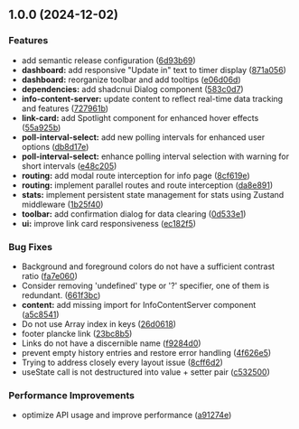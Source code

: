 ## 1.0.0 (2024-12-02)

### Features

* add semantic release configuration ([6d93b69](https://github.com/kWAYTV/banz-club/commit/6d93b69f2b1def8ed036de1660f0d63769e2cd48))
* **dashboard:** add responsive "Update in" text to timer display ([871a056](https://github.com/kWAYTV/banz-club/commit/871a0568fcf6210ac56de62390135c982422426a))
* **dashboard:** reorganize toolbar and add tooltips ([e06d06d](https://github.com/kWAYTV/banz-club/commit/e06d06de5b7a3ac7de8e28eb1b10d393374d35ad))
* **dependencies:** add shadcnui Dialog component ([583c0d7](https://github.com/kWAYTV/banz-club/commit/583c0d7cc01e8bddffcec8376c98dcede7288eae))
* **info-content-server:** update content to reflect real-time data tracking and features ([727961b](https://github.com/kWAYTV/banz-club/commit/727961b9b1eb09b6a2231921794b4a926f2cd18e))
* **link-card:** add Spotlight component for enhanced hover effects ([55a925b](https://github.com/kWAYTV/banz-club/commit/55a925bca738eed4bca9f6ba6801c43e74833736))
* **poll-interval-select:** add new polling intervals for enhanced user options ([db8d17e](https://github.com/kWAYTV/banz-club/commit/db8d17e0f8ddfdea3b95ce4ee092380c59757345))
* **poll-interval-select:** enhance polling interval selection with warning for short intervals ([e48c205](https://github.com/kWAYTV/banz-club/commit/e48c20584fe4074a4241a31e24c2029ef5354324))
* **routing:** add modal route interception for info page ([8cf619e](https://github.com/kWAYTV/banz-club/commit/8cf619ed8a74c8e3025bac0a91e9a1483a7594ee))
* **routing:** implement parallel routes and route interception ([da8e891](https://github.com/kWAYTV/banz-club/commit/da8e891a4235327e3fad5682be18a9ff2436b4da))
* **stats:** implement persistent state management for stats using Zustand middleware ([1b25f40](https://github.com/kWAYTV/banz-club/commit/1b25f40ecc349130f293e3f75a5881a5d272776e))
* **toolbar:** add confirmation dialog for data clearing ([0d533e1](https://github.com/kWAYTV/banz-club/commit/0d533e1a9332a94c52fd681dda838691128a3292))
* **ui:** improve link card responsiveness ([ec182f5](https://github.com/kWAYTV/banz-club/commit/ec182f54cbded17301cd23f6690533f8826f167e))

### Bug Fixes

* Background and foreground colors do not have a sufficient contrast ratio ([fa7e060](https://github.com/kWAYTV/banz-club/commit/fa7e060b5c017614346e14c6befb068e65b7fa5b))
* Consider removing 'undefined' type or '?' specifier, one of them is redundant. ([661f3bc](https://github.com/kWAYTV/banz-club/commit/661f3bcfc8750d913a72ccbd72eb90fa48fcdf7b))
* **content:** add missing import for InfoContentServer component ([a5c8541](https://github.com/kWAYTV/banz-club/commit/a5c8541b8a4575c4457a19a347c9d0e0642a2a7c))
* Do not use Array index in keys ([26d0618](https://github.com/kWAYTV/banz-club/commit/26d06184c4d2d20e7024e4e3c09ea37893920037))
* footer plancke link ([23bc8b5](https://github.com/kWAYTV/banz-club/commit/23bc8b554024cd29955e43fdb0f87b65b902e9f0))
* Links do not have a discernible name ([f9284d0](https://github.com/kWAYTV/banz-club/commit/f9284d0987501a2a7523ba79209674e7e1cbdbb7))
* prevent empty history entries and restore error handling ([4f626e5](https://github.com/kWAYTV/banz-club/commit/4f626e599b35c83e13f1cf392dffc2586316090a))
* Trying to address closely every layout issue ([8cff6d2](https://github.com/kWAYTV/banz-club/commit/8cff6d2e062363cc86401baa7c327e9635345ed6))
* useState call is not destructured into value + setter pair ([c532500](https://github.com/kWAYTV/banz-club/commit/c532500930bf512084a3772d85ec8d15500c0a8d))

### Performance Improvements

* optimize API usage and improve performance ([a91274e](https://github.com/kWAYTV/banz-club/commit/a91274ef17f43d93e7df54994a27e8258dd94d70))
